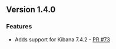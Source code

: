 ## Version 1.4.0

### Features

* Adds support for Kibana 7.4.2 - [PR #73](https://github.com/opendistro-for-elasticsearch/index-management-kibana-plugin/pull/73)


 
